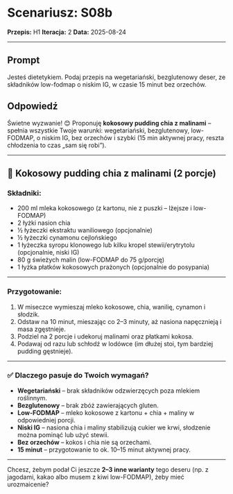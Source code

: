 ﻿# Scenariusz: S08b
**Przepis:** H1
**Iteracja:** 2
**Data:** 2025-08-24

---

## Prompt
Jesteś dietetykiem. Podaj przepis na wegetariański, bezglutenowy deser, ze składników low-fodmap o niskim IG, w czasie 15 minut bez orzechów.


## Odpowiedź
Świetne wyzwanie! 😊 Proponuję **kokosowy pudding chia z malinami** – spełnia wszystkie Twoje warunki: wegetariański, bezglutenowy, low-FODMAP, o niskim IG, bez orzechów i szybki (15 min aktywnej pracy, reszta chłodzenia to czas „sam się robi”).

---

## 🌿 Kokosowy pudding chia z malinami (2 porcje)

### Składniki:

* 200 ml mleka kokosowego (z kartonu, nie z puszki – lżejsze i low-FODMAP)
* 2 łyżki nasion chia
* ½ łyżeczki ekstraktu waniliowego (opcjonalnie)
* ½ łyżeczki cynamonu cejlońskiego
* 1 łyżeczka syropu klonowego lub kilku kropel stewii/erytrytolu (opcjonalnie, niski IG)
* 80 g świeżych malin (low-FODMAP do 75 g/porcję)
* 1 łyżka płatków kokosowych prażonych (opcjonalnie do posypania)

---

### Przygotowanie:

1. W miseczce wymieszaj mleko kokosowe, chia, wanilię, cynamon i słodzik.
2. Odstaw na 10 minut, mieszając co 2–3 minuty, aż nasiona napęcznieją i masa zgęstnieje.
3. Podziel na 2 porcje i udekoruj malinami oraz płatkami kokosa.
4. Podawaj od razu lub schłodź w lodówce (im dłużej stoi, tym bardziej pudding gęstnieje).

---

### ✅ Dlaczego pasuje do Twoich wymagań?

* **Wegetariański** – brak składników odzwierzęcych poza mlekiem roślinnym.
* **Bezglutenowy** – brak zbóż zawierających gluten.
* **Low-FODMAP** – mleko kokosowe z kartonu + chia + maliny w odpowiedniej porcji.
* **Niski IG** – nasiona chia i maliny stabilizują cukier we krwi, słodzenie można pominąć lub użyć stewii.
* **Bez orzechów** – kokos i chia nie są orzechami.
* **15 minut** – przygotowanie to ok. 10–15 minut aktywnej pracy.

---

Chcesz, żebym podał Ci jeszcze **2–3 inne warianty** tego deseru (np. z jagodami, kakao albo musem z kiwi low-FODMAP), żeby mieć urozmaicenie?
